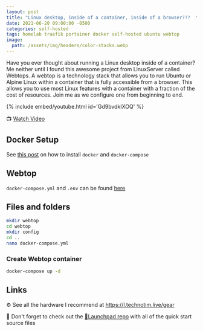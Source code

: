 ```yaml
---
layout: post
title: "Linux desktop, inside of a container, inside of a browser???  Yes. A Webtop."
date: 2021-06-20 09:00:00 -0500
categories: self-hosted
tags: homelab traefik portainer docker self-hosted ubuntu webtop
image:
  path: /assets/img/headers/color-stacks.webp
---
```


Have you ever thought about running a Linux desktop inside of a container?  Me neither until I found this awesome project from LinuxServer called Webtops.  A webtop is a technology stack that allows you to run Ubuntu or Alpine Linux within a container that is fully accessible from a browser.  This allows you to use most Linux features with a container with a fraction of the cost of resources.  Join me as we configure one from beginning to end.

{% include embed/youtube.html id='Gd9bvdkIXOQ' %}

📺 [Watch Video](https://www.youtube.com/watch?v=Gd9bvdkIXOQ)

## Docker Setup

See [this post](/posts/docker-compose-install/) on how to install `docker` and `docker-compose`

## Webtop

`docker-compose.yml` and `.env` can be found [here](https://github.com/techno-tim/launchpad/tree/master/docker/webtop)

## Files and folders

```bash
mkdir webtop
cd webtop
mkdir config
cd ..
nano docker-compose.yml
```

### Create Webtop container

```bash
docker-compose up -d
```

## Links

⚙️ See all the hardware I recommend at <https://l.technotim.live/gear>

🚀 Don't forget to check out the [🚀Launchpad repo](https://l.technotim.live/quick-start) with all of the quick start source files
